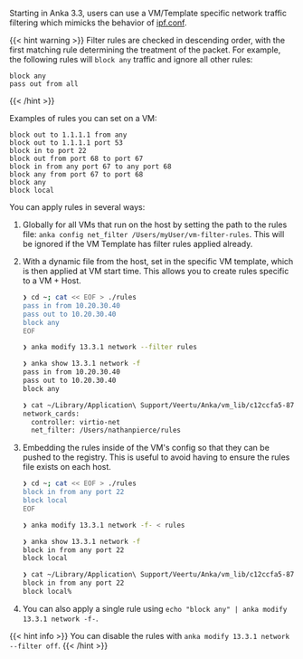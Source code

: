 ---
---

Starting in Anka 3.3, users can use a VM/Template specific network traffic filtering which mimicks the behavior of [ipf.conf](https://man.netbsd.org/ipf.conf.5). 

{{< hint warning >}}
Filter rules are checked in descending order, with the first matching rule determining the treatment of the packet. For example, the following rules will `block any` traffic and ignore all other rules:

```text
block any
pass out from all
```
{{< /hint >}}

Examples of rules you can set on a VM:

```text
block out to 1.1.1.1 from any
block out to 1.1.1.1 port 53
block in to port 22
block out from port 68 to port 67
block in from any port 67 to any port 68
block any from port 67 to port 68
block any
block local
```

You can apply rules in several ways:

1. Globally for all VMs that run on the host by setting the path to the rules file: `anka config net_filter /Users/myUser/vm-filter-rules`. This will be ignored if the VM Template has filter rules applied already.

1. With a dynamic file from the host, set in the specific VM template, which is then applied at VM start time. This allows you to create rules specific to a VM + Host.

    ```bash
    ❯ cd ~; cat << EOF > ./rules
    pass in from 10.20.30.40
    pass out to 10.20.30.40
    block any
    EOF

    ❯ anka modify 13.3.1 network --filter rules

    ❯ anka show 13.3.1 network -f                                                                            
    pass in from 10.20.30.40
    pass out to 10.20.30.40
    block any

    ❯ cat ~/Library/Application\ Support/Veertu/Anka/vm_lib/c12ccfa5-8757-411e-9505-128190e9854e/config.yaml | grep net
    network_cards:
      controller: virtio-net
      net_filter: /Users/nathanpierce/rules
    ```

1. Embedding the rules inside of the VM's config so that they can be pushed to the registry. This is useful to avoid having to ensure the rules file exists on each host.

    ```bash
    ❯ cd ~; cat << EOF > ./rules
    block in from any port 22
    block local
    EOF

    ❯ anka modify 13.3.1 network -f- < rules

    ❯ anka show 13.3.1 network -f           
    block in from any port 22
    block local

    ❯ cat ~/Library/Application\ Support/Veertu/Anka/vm_lib/c12ccfa5-8757-411e-9505-128190e9854e/net_filter 
    block in from any port 22
    block local%
    ```

1. You can also apply a single rule using `echo "block any" | anka modify 13.3.1 network -f-`.

{{< hint info >}}
You can disable the rules with `anka modify 13.3.1 network --filter off`.
{{< /hint >}}
